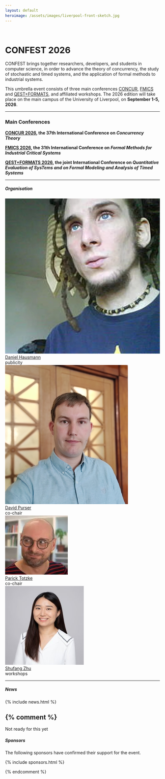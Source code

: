 ```yaml
---
layout: default
heroimage: /assets/images/liverpool-front-sketch.jpg
---
```

<br />
<!-- <img src="/assets/images/vict.png" width="1100"> -->

# CONFEST 2026

CONFEST brings together researchers, developers, and students in computer science, in order to advance the theory of concurrency, the study of stochastic and timed systems, and the application of formal methods to industrial systems. 

This umbrella event consists of three main conferences [CONCUR](concur), [FMICS](fmics) and [QEST+FORMATS](qestformats), and affiliated workshops.
The 2026 edition will take place on the main campus of the University of Liverpool, on **September 1-5, 2026**.  

---
### Main Conferences

**[CONCUR 2026](https://confest-2026.github.io/concur), the 37th International Conference on *Concurrency Theory***

**[FMICS 2026](https://confest-2026.github.io/fmics), the 31th International Conference on *Formal Methods for Industrial Critical Systems***

**[QEST+FORMATS 2026](https://confest-2026.github.io/qestformats), the joint International Conference on *Quantitative Evaluation of SysTems and on Formal Modeling and Analysis of Timed Systems***

---

##### Organisation


<div class="people mt-4">
<div class="person">
    <a href="https://www.csc.liv.ac.uk/~hausmann/">
    <img src="/assets/images/daniel.jpeg" alt="Daniel Hausmann"><br>
    Daniel Hausmann</a><br>
    publicity
</div>
<div class="person">
    <a href="https://www.davidpurser.net/">
    <img src="/assets/images/david.png" alt="David Purser"><br>
    David Purser</a><br>
    co-chair
</div>
<div class="person">
    <a href="https://www.csc.liv.ac.uk/~patrick/">
    <img src="/assets/images/patrick.jpg" alt="Patrick Totzke"><br>
    Parick Totzke</a><br>
    co-chair
</div>
<div class="person">
    <a href="https://shufang-zhu.github.io">
    <img src="/assets/images/shufang.jpg" alt="Shufang Zhu"><br>
    Shufang Zhu</a><br>
    workshops
</div>
</div>


---

##### News

{% include news.html %}


{% comment %}
---
Not ready for this yet
##### Sponsors

The following sponsors have confirmed their support for the event.

{% include sponsors.html %}

{% endcomment %}
